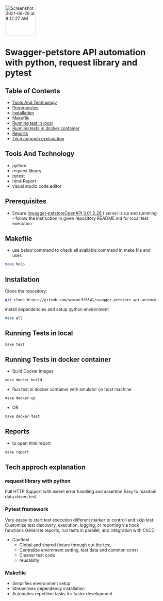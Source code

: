 <img width="100" alt="Screenshot 2021-06-29 at 8 12 27 AM" src="https://user-images.githubusercontent.com/39675511/123728969-d2a87b00-d8b1-11eb-9ece-558d4021f816.png">

# Swagger-petstore API automation with python, request library and pytest

## Table of Contents

- [Tools And Technology](#tools-and-technology)
- [Prerequisites](#prerequisites)
- [Installation](#installation)
- [Makefile](#makefile)
- [Running test in local](#running-tests-in-local)
- [Running tests in docker container](#running-tests-in-docker-container)
- [Reports](#reports)
- [Tech approch explanation](#tech-approch-explanation)


## Tools And Technology
- python 
- request library
- pytest
- html-Report
- visual studio code editor

## Prerequisites

- Ensure ([swagger-petstoreOpenAPI 3.01.0.26 ](https://github.com/swagger-api/swagger-petstore.git)) server is up and runnning - follow the instruction in given repository README.md for local test execution

## Makefile 

- use below command to check all available command in make file and uses 
```sh
make help
```
## Installation

Clone the repository:

```sh
git clone https://github.com/sumant326541/swagger-petstore-api-automation.git
```
install dependencies and setup python environment

```sh
make all
```

## Running Tests in local

```js
make test
```

## Running Tests in docker container

- Build Docker images

```js
make docker-build
```
- Run test in docker container with emulator on host machine

```js
make docker-up
```
- OR

```js
make docker-test
```


## Reports

- to open html report

 ```js
make report
``` 

## Tech approch explanation

 ### request library with python
 Full HTTP Support with exlent error handling and assertion
 Easy to maintain data driven test

 ### Pytest framework
 Very eassy to start test execution 
 different marker to controll and skip test
 Customize test discovery, execution, logging, or reporting via hook functions 
 Generate reports, run tests in parallel, and integration with CI/CD
 
 - Conftest 
   - Global and shared fixture through out the test
   - Centralize envirnment setting, test data and common const
   - Cleaner test code
   - reusabilty

### Makefile
- Simplifies environment setup
- Streamlines dependency installation
- Automates repetitive tasks for faster development

        